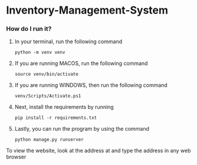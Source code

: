 # Inventory-Management-System

### How do I run it?
1. In your terminal, run the following command 

    ``python -m venv venv``

2. If you are running MACOS, run the following command 

    `source venv/bin/activate`

3. If you are running WINDOWS, then run the following command 

    `venv/Scripts/Activate.ps1`

4. Next, install the requirements by running 

    `pip install -r requirements.txt`

5. Lastly, you can run the program by using the command 

    `python manage.py runserver`

To view the website, look at the address at and type the address in any web browser